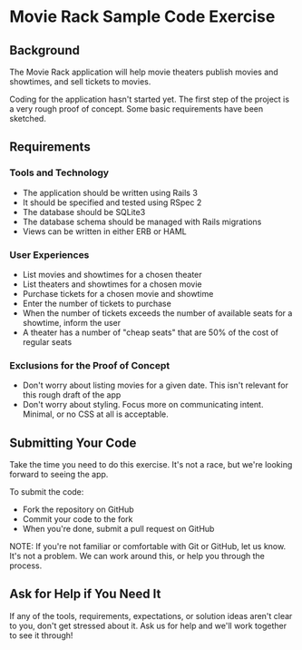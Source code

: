 # Movie Rack Sample Code Exercise

## Background

The Movie Rack application will help movie theaters publish movies and showtimes, and sell tickets to movies.

Coding for the application hasn't started yet. The first step of the project is a very rough proof of concept. Some basic requirements have been sketched.

## Requirements

### Tools and Technology
- The application should be written using Rails 3
- It should be specified and tested using RSpec 2
- The database should be SQLite3
- The database schema should be managed with Rails migrations
- Views can be written in either ERB or HAML

### User Experiences
- List movies and showtimes for a chosen theater
- List theaters and showtimes for a chosen movie
- Purchase tickets for a chosen movie and showtime
- Enter the number of tickets to purchase
- When the number of tickets exceeds the number of available seats for a showtime, inform the user
- A theater has a number of "cheap seats" that are 50% of the cost of regular seats

### Exclusions for the Proof of Concept
- Don't worry about listing movies for a given date. This isn't relevant for this rough draft of the app
- Don't worry about styling. Focus more on communicating intent. Minimal, or no CSS at all is acceptable.

## Submitting Your Code

Take the time you need to do this exercise. It's not a race, but we're looking forward to seeing the app.

To submit the code:
- Fork the repository on GitHub
- Commit your code to the fork
- When you're done, submit a pull request on GitHub

NOTE: If you're not familiar or comfortable with Git or GitHub, let us know. It's not a problem. We can work around this, or help you through the process.

## Ask for Help if You Need It

If any of the tools, requirements, expectations, or solution ideas aren't clear to you, don't get stressed about it. Ask us for help and we'll work together to see it through!